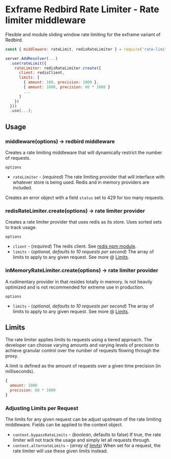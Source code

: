 
# Exframe Redbird Rate Limiter - Rate limiter middleware

Flexible and module sliding window rate limiting for the exframe variant of Redbird.

```javascript
const { middleware: rateLimit, redisRateLimiter } = require('rate-limiter');

server.AddResolver(...)
  .use(rateLimit({
    rateLimiter: redisRateLimiter.create({
      client: redisClient,
      limits: [
        { amount: 100, precision: 1000 },
        { amount: 1000, precision: 60 * 1000 }
        ...
      ]
    })
  }))
  .use(...);
```

## Usage

### middleware(options) -> redbird middleware
Creates a rate limiting middleware that will dynamically restrict the number of requests.

`options`
- `rateLimiter` - (*required*) The rate limiting provider that will interface with whatever store is being used. Redis and in memory providers are included.

Creates an error object with a field `status` set to 429 for too many requests.

### redisRateLimiter.create(options) -> rate limiter provider
Creates a rate limiter provider that uses redis as its store. Uses sorted sets to track usage.

`options`
- `client` - (*required*) The redis client. See [redis npm module](https://www.npmjs.com/package/redis).
- `limits` - (*optional, defaults to 10 requests per second*) The array of limits to apply to any given request. See more @ [Limits](#limits).

### inMemoryRateLimiter.create(options) -> rate limiter provider
A rudimentary provider in that resides totally in memory. Is not heavily optimized and is not recommended for extreme use in production.

`options`
- `limits` - (*optional, defaults to 10 requests per second*) The array of limits to apply to any given request. See more @ [Limits](#limits).

## Limits
The rate limiter applies limits to requests using a tiered approach. The developer can choose varying amounts and varying levels of precision to achieve granular control over the number of requests flowing through the proxy.

A limit is defined as the amount of requests over a given time precision (in milliseconds).

```javascript
{
  amount: 1000
  precision: 60 * 1000
}
```

### Adjusting Limits per Request
The limits for any given request can be adjust upstream of the rate limiting middleware. Fields can be applied to the context object.

- `context.bypassRateLimits` - (*boolean*, defaults to false) If true, the rate limiter will not track the usage and simply let all requests through.
- `context.alternateLimits` - (*array of [limits](#limits)*) When set for a request, the rate limiter will use these given limits instead.